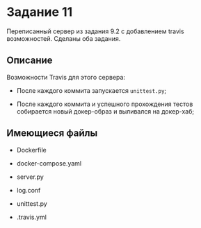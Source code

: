 # Задание 11

Переписанный сервер из задания 9.2 с добавлением travis возможностей. Сделаны оба задания.

## Описание 

Возможности Travis для этого сервера:

- После каждого коммита запускается ```unittest.py```;

- После каждого коммита и успешного прохождения тестов собирается новый докер-образ и выливался на докер-хаб;

## Имеющиеся файлы

- Dockerfile 

- docker-compose.yaml

- server.py

- log.conf

- unittest.py

- .travis.yml